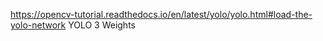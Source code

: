 https://opencv-tutorial.readthedocs.io/en/latest/yolo/yolo.html#load-the-yolo-network
YOLO 3 Weights